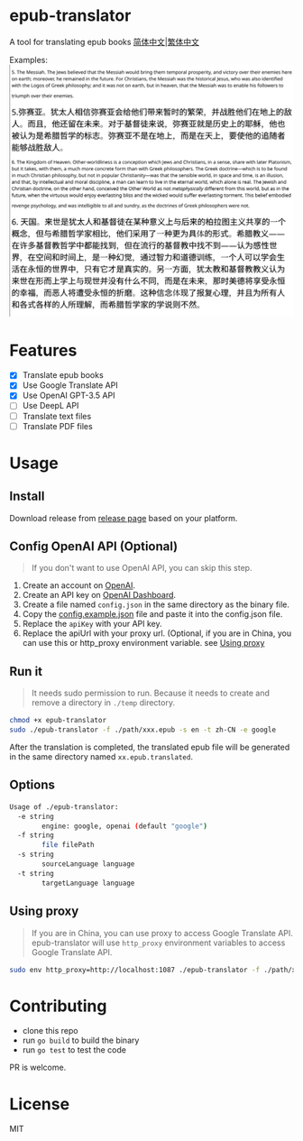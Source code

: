 # epub-translator
A tool for translating epub books [简体中文](./README.zh-CN.md)|[繁体中文](./README.zh-TW.md)

Examples:
![](./doc/img/translate.png)
# Features

- [x] Translate epub books
- [x] Use Google Translate API
- [x] Use OpenAI GPT-3.5 API
- [ ] Use DeepL API
- [ ] Translate text files
- [ ] Translate PDF files

# Usage

## Install

Download release from [release page](https://github.com/smark-d/epub-translator/releases) based on your platform.

## Config OpenAI API (Optional)
> If you don't want to use OpenAI API, you can skip this step.

1. Create an account on [OpenAI](https://openai.com/).
2. Create an API key on [OpenAI Dashboard](https://platform.openai.com/account/api-keys).
3. Create a file named `config.json` in the same directory as the binary file.
4. Copy the [config.example.json](./config.example.json) file and paste it into the config.json file.
5. Replace the `apiKey` with your API key.
6. Replace the apiUrl with your proxy url. (Optional, if you are in China, you can use this or http_proxy environment variable. see [Using proxy](#using-proxy)

## Run it

> It needs sudo permission to run. Because it needs to create and remove a directory in `./temp` directory.

```bash
chmod +x epub-translator
sudo ./epub-translator -f ./path/xxx.epub -s en -t zh-CN -e google
```

After the translation is completed, the translated epub file will be generated in the same directory named `xx.epub.translated`.

## Options

```bash
Usage of ./epub-translator:
  -e string
        engine: google, openai (default "google")
  -f string
        file filePath
  -s string
        sourceLanguage language
  -t string
        targetLanguage language
```

## Using proxy

> If you are in China, you can use proxy to access Google Translate API.
> epub-translator will use `http_proxy` environment variables to access Google Translate API.

```bash
sudo env http_proxy=http://localhost:1087 ./epub-translator -f ./path/xxx.epub -s en -t zh-CN -e google
```

# Contributing

- clone this repo
- run `go build` to build the binary
- run `go test` to test the code

PR is welcome.

# License

MIT